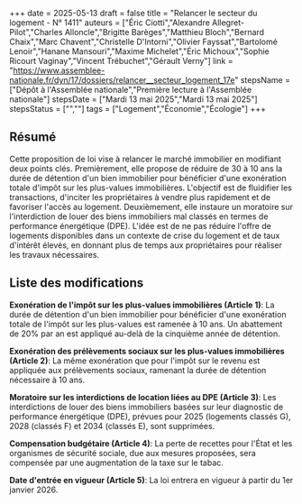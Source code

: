+++
date = 2025-05-13
draft = false
title = "Relancer le secteur du logement - N° 1411"
auteurs = ["Éric Ciotti","Alexandre Allegret-Pilot","Charles Alloncle","Brigitte Barèges","Matthieu Bloch","Bernard Chaix","Marc Chavent","Christelle D'Intorni","Olivier Fayssat","Bartolomé Lenoir","Hanane Mansouri","Maxime Michelet","Éric Michoux","Sophie Ricourt Vaginay","Vincent Trébuchet","Gérault Verny"]
link = "https://www.assemblee-nationale.fr/dyn/17/dossiers/relancer__secteur_logement_17e"
stepsName = ["Dépôt à l'Assemblée nationale","Première lecture à l'Assemblée nationale"]
stepsDate = ["Mardi 13 mai 2025","Mardi 13 mai 2025"]
stepsStatus = ["",""]
tags = ["Logement","Économie","Écologie"]
+++

## Résumé

Cette proposition de loi vise à relancer le marché immobilier en modifiant deux points clés. Premièrement, elle propose de réduire de 30 à 10 ans la durée de détention d'un bien immobilier pour bénéficier d'une exonération totale d'impôt sur les plus-values immobilières. L'objectif est de fluidifier les transactions, d'inciter les propriétaires à vendre plus rapidement et de favoriser l'accès au logement. Deuxièmement, elle instaure un moratoire sur l'interdiction de louer des biens immobiliers mal classés en termes de performance énergétique (DPE). L'idée est de ne pas réduire l'offre de logements disponibles dans un contexte de crise du logement et de taux d'intérêt élevés, en donnant plus de temps aux propriétaires pour réaliser les travaux nécessaires.

## Liste des modifications

**Exonération de l'impôt sur les plus-values immobilières (Article 1)**: La durée de détention d'un bien immobilier pour bénéficier d'une exonération totale de l'impôt sur les plus-values est ramenée à 10 ans. Un abattement de 20% par an est appliqué au-delà de la cinquième année de détention.

**Exonération des prélèvements sociaux sur les plus-values immobilières (Article 2)**: La même exonération que pour l'impôt sur le revenu est appliquée aux prélèvements sociaux, ramenant la durée de détention nécessaire à 10 ans.

**Moratoire sur les interdictions de location liées au DPE (Article 3)**: Les interdictions de louer des biens immobiliers basées sur leur diagnostic de performance énergétique (DPE), prévues pour 2025 (logements classés G), 2028 (classés F) et 2034 (classés E), sont supprimées.

**Compensation budgétaire (Article 4)**: La perte de recettes pour l'État et les organismes de sécurité sociale, due aux mesures proposées, sera compensée par une augmentation de la taxe sur le tabac.

**Date d'entrée en vigueur (Article 5)**: La loi entrera en vigueur à partir du 1er janvier 2026.
